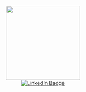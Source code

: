 <div id="header" align="center">
  <img src="https://media.giphy.com/media/g3lyCACCS9YvSd80j9/giphy.gif" width="200"/>
</div>
<div id="badges" align="center">
  <a href="https://www.linkedin.com/in/illia-shablinsky-33148954">
    <img src="https://img.shields.io/badge/LinkedIn-blue?style=for-the-badge&logo=linkedin&logoColor=white" alt="LinkedIn Badge"/>
  </a>
</div>
<div id="counter" align="center">
<img src="https://komarev.com/ghpvc/?username=IlyaFan&style=flat-square&color=blue" alt=""/>
</div>
